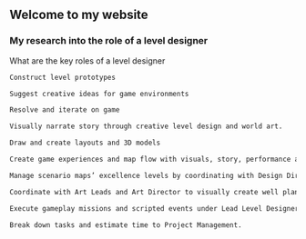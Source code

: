 ## Welcome to my website

### My research into the role of a level designer

What are the key roles of a level designer

```markdown
Construct level prototypes

Suggest creative ideas for game environments

Resolve and iterate on game

Visually narrate story through creative level design and world art.

Draw and create layouts and 3D models

Create game experiences and map flow with visuals, story, performance and scale through iteration and rapid prototyping.

Manage scenario maps’ excellence levels by coordinating with Design Director and Lead Game Designer.

Coordinate with Art Leads and Art Director to visually create well planned and constructed maps.

Execute gameplay missions and scripted events under Lead Level Designer’s guidance and coordinate with systems designers and gameplay programmers.

Break down tasks and estimate time to Project Management.

```
